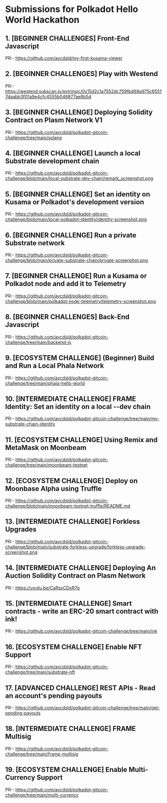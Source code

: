 # Submissions for Polkadot Hello World Hackathon

## 1. [BEGINNER CHALLENGES] Front-End Javascript

  PR:- https://github.com/avcdsld/my-first-kusama-viewer

## 2. [BEGINNER CHALLENGES] Play with Westend

  PR:- https://westend.subscan.io/extrinsic/0x15d2c1a7552dc759fb469a975c65517daabb3f01a9e4cfc4555b046877ae8b5d

## 3. [BEGINNER CHALLENGE] Deploying Solidity Contract on Plasm Network V1

  PR:- https://github.com/avcdsld/polkadot-gitcoin-challenge/tree/main/solang

## 4. [BEGINNER CHALLENGE] Launch a local Substrate development chain

  PR:- https://github.com/avcdsld/polkadot-gitcoin-challenge/blob/main/local-substrate-dev-chain/remark_screenshot.png

## 5. [BEGINNER CHALLENGE] Set an identity on Kusama or Polkadot's development version

  PR:- https://github.com/avcdsld/polkadot-gitcoin-challenge/blob/main/local-polkadot-identity/identity-screenshot.png

## 6. [BEGINNER CHALLENGE] Run a private Substrate network

  PR:- https://github.com/avcdsld/polkadot-gitcoin-challenge/blob/main/private-substrate-chain/private-screenshot.png

## 7. [BEGINNER CHALLENGE] Run a Kusama or Polkadot node and add it to Telemetry

  PR:- https://github.com/avcdsld/polkadot-gitcoin-challenge/blob/main/polkadot-node-telemetry/telemetry-screenshot.png

## 8. [BEGINNER CHALLENGES] Back-End Javascript

  PR:- https://github.com/avcdsld/polkadot-gitcoin-challenge/tree/main/backend-js

## 9. [ECOSYSTEM CHALLENGE] (Beginner) Build and Run a Local Phala Network

  PR:- https://github.com/avcdsld/polkadot-gitcoin-challenge/tree/main/phala-hello-world

## 10. [INTERMEDIATE CHALLENGE] FRAME Identity: Set an identity on a local --dev chain

  PR:- https://github.com/avcdsld/polkadot-gitcoin-challenge/tree/main/my-substrate-chain-identity

## 11. [ECOSYSTEM CHALLENGE] Using Remix and MetaMask on Moonbeam

  PR:- https://github.com/avcdsld/polkadot-gitcoin-challenge/tree/main/moonbeam-testnet

## 12. [ECOSYSTEM CHALLENGE] Deploy on Moonbase Alpha using Truffle

  PR:- https://github.com/avcdsld/polkadot-gitcoin-challenge/blob/main/moonbeam-testnet-truffle/README.md

## 13. [INTERMEDIATE CHALLENGE] Forkless Upgrades

  PR:- https://github.com/avcdsld/polkadot-gitcoin-challenge/blob/main/substrate-forkless-upgrade/forkless-upgrade-screenshot.png

## 14. [INTERMEDIATE CHALLENGE] Deploying An Auction Solidity Contract on Plasm Network

  PR:- https://youtu.be/CaRsxCDxR7g

## 15. [INTERMEDIATE CHALLENGE] Smart contracts - write an ERC-20 smart contract with ink!

  PR:- https://github.com/avcdsld/polkadot-gitcoin-challenge/tree/main/ink

## 16. [ECOSYSTEM CHALLENGE] Enable NFT Support

  PR-: https://github.com/avcdsld/polkadot-gitcoin-challenge/tree/main/substrate-nft

## 17. [ADVANCED CHALLENGE] REST APIs - Read an account's pending payouts

  PR-: https://github.com/avcdsld/polkadot-gitcoin-challenge/tree/main/get-pending-payouts

## 18. [INTERMEDIATE CHALLENGE] FRAME Multisig

  PR-: https://github.com/avcdsld/polkadot-gitcoin-challenge/tree/main/frame-multisig

## 19. [ECOSYSTEM CHALLENGE] Enable Multi-Currency Support

  PR-: https://github.com/avcdsld/polkadot-gitcoin-challenge/tree/main/multi-currency
